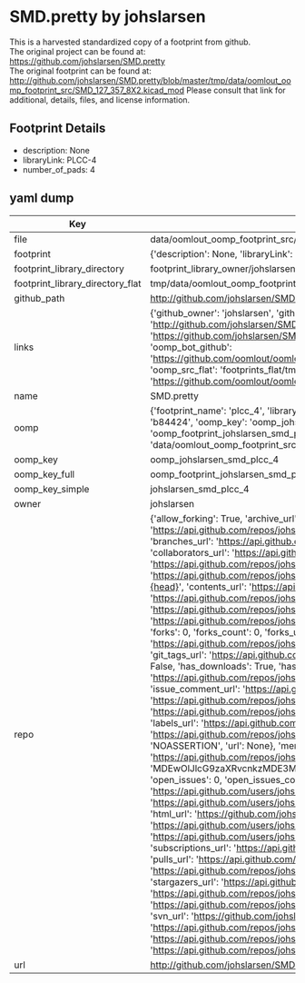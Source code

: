 # SMD.pretty by johslarsen  
This is a harvested standardized copy of a footprint from github.  
The original project can be found at:  
https://github.com/johslarsen/SMD.pretty  
The original footprint can be found at:
http://github.com/johslarsen/SMD.pretty/blob/master/tmp/data/oomlout_oomp_footprint_src/SMD_127_357_8X2.kicad_mod
Please consult that link for additional, details, files, and license information.  
## Footprint Details
* description: None  
* libraryLink: PLCC-4  
* number_of_pads: 4  
## yaml dump  
| Key | Value |  
| --- | --- |  
| file | data/oomlout_oomp_footprint_src/SMD.pretty/PLCC-4.kicad_mod |  
| footprint | {'description': None, 'libraryLink': 'PLCC-4', 'number_of_pads': 4} |  
| footprint_library_directory | footprint_library_owner/johslarsen_SMD.pretty |  
| footprint_library_directory_flat | tmp/data/oomlout_oomp_footprint_src/footprints_flat/johslarsen_smd_plcc_4/working |  
| github_path | http://github.com/johslarsen/SMD.pretty/blob/master/tmp/data/oomlout_oomp_footprint_src/PLCC-4.kicad_mod |  
| links | {'github_owner': 'johslarsen', 'github_repo_name': 'SMD.pretty', 'github_src': 'http://github.com/johslarsen/SMD.pretty/blob/master/tmp/data/oomlout_oomp_footprint_src/SMD_127_357_8X2.kicad_mod', 'github_src_repo': 'https://github.com/johslarsen/SMD.pretty', 'oomp_bot': 'tmp/data/oomlout_oomp_footprint_src/footprints/johslarsen_smd_plcc_4/working', 'oomp_bot_github': 'https://github.com/oomlout/oomlout_oomp_footprint_bot/tree/main/tmp/data/oomlout_oomp_footprint_src/footprints/johslarsen_smd_plcc_4/working', 'oomp_src_flat': 'footprints_flat/tmp/data/oomlout_oomp_footprint_src/footprints_flat/johslarsen_smd_plcc_4/working', 'oomp_src_flat_github': 'https://github.com/oomlout/oomlout_oomp_footprint_src/tree/main/tmp/data/oomlout_oomp_footprint_src/footprints_flat/johslarsen_smd_plcc_4/working'} |  
| name | SMD.pretty |  
| oomp | {'footprint_name': 'plcc_4', 'library_name': 'smd', 'md5': 'b8442413137320385d139d34869f5c3f', 'md5_10': 'b844241313', 'md5_5': 'b8442', 'md5_6': 'b84424', 'oomp_key': 'oomp_johslarsen_smd_plcc_4', 'oomp_key_extra': 'oomp_footprint_johslarsen_smd_plcc_4', 'oomp_key_full': 'oomp_footprint_johslarsen_smd_plcc_4_b84424', 'oomp_key_simple': 'johslarsen_smd_plcc_4', 'original_filename': 'data/oomlout_oomp_footprint_src/SMD.pretty/PLCC-4.kicad_mod', 'owner_name': 'johslarsen'} |  
| oomp_key | oomp_johslarsen_smd_plcc_4 |  
| oomp_key_full | oomp_footprint_johslarsen_smd_plcc_4 |  
| oomp_key_simple | johslarsen_smd_plcc_4 |  
| owner | johslarsen |  
| repo | {'allow_forking': True, 'archive_url': 'https://api.github.com/repos/johslarsen/SMD.pretty/{archive_format}{/ref}', 'archived': False, 'assignees_url': 'https://api.github.com/repos/johslarsen/SMD.pretty/assignees{/user}', 'blobs_url': 'https://api.github.com/repos/johslarsen/SMD.pretty/git/blobs{/sha}', 'branches_url': 'https://api.github.com/repos/johslarsen/SMD.pretty/branches{/branch}', 'clone_url': 'https://github.com/johslarsen/SMD.pretty.git', 'collaborators_url': 'https://api.github.com/repos/johslarsen/SMD.pretty/collaborators{/collaborator}', 'comments_url': 'https://api.github.com/repos/johslarsen/SMD.pretty/comments{/number}', 'commits_url': 'https://api.github.com/repos/johslarsen/SMD.pretty/commits{/sha}', 'compare_url': 'https://api.github.com/repos/johslarsen/SMD.pretty/compare/{base}...{head}', 'contents_url': 'https://api.github.com/repos/johslarsen/SMD.pretty/contents/{+path}', 'contributors_url': 'https://api.github.com/repos/johslarsen/SMD.pretty/contributors', 'created_at': '2015-02-02T03:52:05Z', 'default_branch': 'master', 'deployments_url': 'https://api.github.com/repos/johslarsen/SMD.pretty/deployments', 'description': 'KiCad library with SMD footprints', 'disabled': False, 'downloads_url': 'https://api.github.com/repos/johslarsen/SMD.pretty/downloads', 'events_url': 'https://api.github.com/repos/johslarsen/SMD.pretty/events', 'fork': False, 'forks': 0, 'forks_count': 0, 'forks_url': 'https://api.github.com/repos/johslarsen/SMD.pretty/forks', 'full_name': 'johslarsen/SMD.pretty', 'git_commits_url': 'https://api.github.com/repos/johslarsen/SMD.pretty/git/commits{/sha}', 'git_refs_url': 'https://api.github.com/repos/johslarsen/SMD.pretty/git/refs{/sha}', 'git_tags_url': 'https://api.github.com/repos/johslarsen/SMD.pretty/git/tags{/sha}', 'git_url': 'git://github.com/johslarsen/SMD.pretty.git', 'has_discussions': False, 'has_downloads': True, 'has_issues': True, 'has_pages': False, 'has_projects': True, 'has_wiki': True, 'homepage': '', 'hooks_url': 'https://api.github.com/repos/johslarsen/SMD.pretty/hooks', 'html_url': 'https://github.com/johslarsen/SMD.pretty', 'id': 30170139, 'is_template': False, 'issue_comment_url': 'https://api.github.com/repos/johslarsen/SMD.pretty/issues/comments{/number}', 'issue_events_url': 'https://api.github.com/repos/johslarsen/SMD.pretty/issues/events{/number}', 'issues_url': 'https://api.github.com/repos/johslarsen/SMD.pretty/issues{/number}', 'keys_url': 'https://api.github.com/repos/johslarsen/SMD.pretty/keys{/key_id}', 'labels_url': 'https://api.github.com/repos/johslarsen/SMD.pretty/labels{/name}', 'language': None, 'languages_url': 'https://api.github.com/repos/johslarsen/SMD.pretty/languages', 'license': {'key': 'other', 'name': 'Other', 'node_id': 'MDc6TGljZW5zZTA=', 'spdx_id': 'NOASSERTION', 'url': None}, 'merges_url': 'https://api.github.com/repos/johslarsen/SMD.pretty/merges', 'milestones_url': 'https://api.github.com/repos/johslarsen/SMD.pretty/milestones{/number}', 'mirror_url': None, 'name': 'SMD.pretty', 'network_count': 0, 'node_id': 'MDEwOlJlcG9zaXRvcnkzMDE3MDEzOQ==', 'notifications_url': 'https://api.github.com/repos/johslarsen/SMD.pretty/notifications{?since,all,participating}', 'open_issues': 0, 'open_issues_count': 0, 'owner': {'avatar_url': 'https://avatars.githubusercontent.com/u/1331670?v=4', 'events_url': 'https://api.github.com/users/johslarsen/events{/privacy}', 'followers_url': 'https://api.github.com/users/johslarsen/followers', 'following_url': 'https://api.github.com/users/johslarsen/following{/other_user}', 'gists_url': 'https://api.github.com/users/johslarsen/gists{/gist_id}', 'gravatar_id': '', 'html_url': 'https://github.com/johslarsen', 'id': 1331670, 'login': 'johslarsen', 'node_id': 'MDQ6VXNlcjEzMzE2NzA=', 'organizations_url': 'https://api.github.com/users/johslarsen/orgs', 'received_events_url': 'https://api.github.com/users/johslarsen/received_events', 'repos_url': 'https://api.github.com/users/johslarsen/repos', 'site_admin': False, 'starred_url': 'https://api.github.com/users/johslarsen/starred{/owner}{/repo}', 'subscriptions_url': 'https://api.github.com/users/johslarsen/subscriptions', 'type': 'User', 'url': 'https://api.github.com/users/johslarsen'}, 'private': False, 'pulls_url': 'https://api.github.com/repos/johslarsen/SMD.pretty/pulls{/number}', 'pushed_at': '2015-05-09T17:12:19Z', 'releases_url': 'https://api.github.com/repos/johslarsen/SMD.pretty/releases{/id}', 'size': 132, 'ssh_url': 'git@github.com:johslarsen/SMD.pretty.git', 'stargazers_count': 0, 'stargazers_url': 'https://api.github.com/repos/johslarsen/SMD.pretty/stargazers', 'statuses_url': 'https://api.github.com/repos/johslarsen/SMD.pretty/statuses/{sha}', 'subscribers_count': 2, 'subscribers_url': 'https://api.github.com/repos/johslarsen/SMD.pretty/subscribers', 'subscription_url': 'https://api.github.com/repos/johslarsen/SMD.pretty/subscription', 'svn_url': 'https://github.com/johslarsen/SMD.pretty', 'tags_url': 'https://api.github.com/repos/johslarsen/SMD.pretty/tags', 'teams_url': 'https://api.github.com/repos/johslarsen/SMD.pretty/teams', 'temp_clone_token': None, 'topics': [], 'trees_url': 'https://api.github.com/repos/johslarsen/SMD.pretty/git/trees{/sha}', 'updated_at': '2015-02-02T03:53:19Z', 'url': 'https://api.github.com/repos/johslarsen/SMD.pretty', 'visibility': 'public', 'watchers': 0, 'watchers_count': 0, 'web_commit_signoff_required': False} |  
| url | http://github.com/johslarsen/SMD.pretty |  

